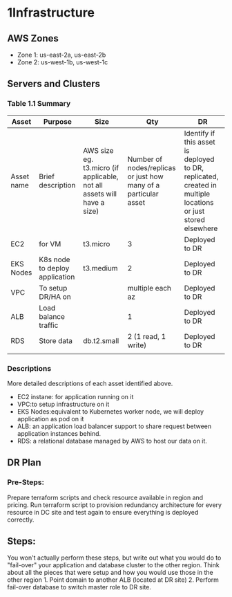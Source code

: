 # 1Infrastructure

## AWS Zones

* Zone 1: us-east-2a, us-east-2b
* Zone 2: us-west-1b, us-west-1c

## Servers and Clusters

### Table 1.1 Summary

| Asset | Purpose | Size | Qty | DR |
| ----- | ------- | ---- | --- | --- |
| Asset name | Brief description | AWS size eg. t3.micro (if applicable, not all assets will have a size) | Number of nodes/replicas or just how many of a particular asset | Identify if this asset is deployed to DR, replicated, created in multiple locations or just stored elsewhere |
| EC2 | for VM | t3.micro | 3 | Deployed to DR |
| EKS Nodes | K8s node to deploy application | t3.medium | 2 | Deployed to DR |
| VPC | To setup DR/HA on |  | multiple each az | Deployed to DR |
| ALB | Load balance traffic |  | 1 | Deployed to DR |
| RDS | Store data | db.t2.small | 2 (1 read, 1 write) | Deployed to DR |
|  |  |  |  |  |

### Descriptions

More detailed descriptions of each asset identified above.

* EC2 instane: for application running on it
* VPC:to setup infrastructure on it
* EKS Nodes:equivalent to Kubernetes worker node, we will deploy application as pod on it
* ALB: an application load balancer support to share request between application instances behind.
* RDS: a relational database managed by AWS to host our data on it.

## DR Plan

### Pre-Steps:

Prepare terraform scripts and check resource available in region and pricing. Run terraform script to provision redundancy architecture for every resource in DC site and test again to ensure everything is deployed correctly.

## Steps:

You won't actually perform these steps, but write out what you would do to "fail-over" your application and database cluster to the other region. Think about all the pieces that were setup and how you would use those in the other region
1\. Point domain to another ALB \(located at DR site\)
2\. Perform fail\-over database to switch master role to DR site\.